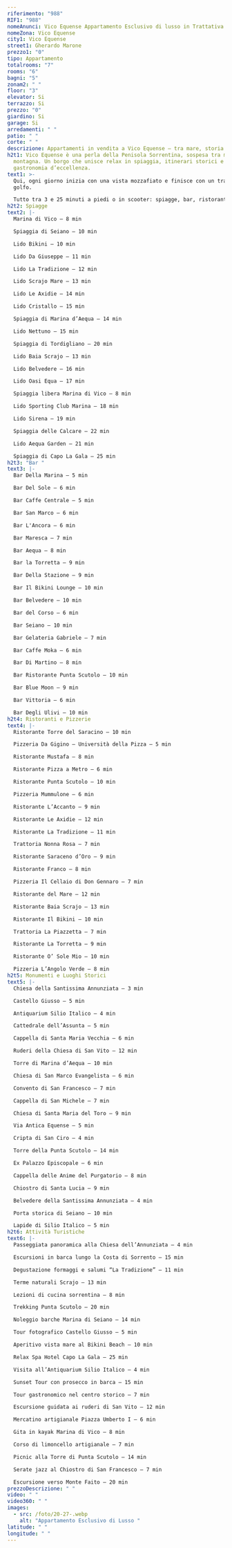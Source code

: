 ```yaml
---
riferimento: "988"
RIF1: "988"
nomeAnunci: Vico Equense Appartamento Esclusivo di lusso in Trattativa
nomeZona: Vico Equense
city1: Vico Equense
street1: Gherardo Marone
prezzo1: "0"
tipo: Appartamento
totalrooms: "7"
rooms: "6"
bagni: "5"
zonam2: " "
floor: "3"
elevator: Si
terrazzo: Si
prezzo: "0"
giardino: Si
garage: Si
arredamenti: " "
patio: " "
corte: " "
descrizione: Appartamenti in vendita a Vico Equense – tra mare, storia e sapori autentici
h2t1: Vico Equense è una perla della Penisola Sorrentina, sospesa tra mare e
  montagna. Un borgo che unisce relax in spiaggia, itinerari storici e
  gastronomia d’eccellenza.
text1: >-
  Qui, ogni giorno inizia con una vista mozzafiato e finisce con un tramonto sul
  golfo.

  Tutto tra 3 e 25 minuti a piedi o in scooter: spiagge, bar, ristoranti, chiese storiche e attività per tutti i gusti.
h2t2: Spiagge
text2: |-
  Marina di Vico – 8 min

  Spiaggia di Seiano – 10 min

  Lido Bikini – 10 min

  Lido Da Giuseppe – 11 min

  Lido La Tradizione – 12 min

  Lido Scrajo Mare – 13 min

  Lido Le Axidie – 14 min

  Lido Cristallo – 15 min

  Spiaggia di Marina d’Aequa – 14 min

  Lido Nettuno – 15 min

  Spiaggia di Tordigliano – 20 min

  Lido Baia Scrajo – 13 min

  Lido Belvedere – 16 min

  Lido Oasi Equa – 17 min

  Spiaggia libera Marina di Vico – 8 min

  Lido Sporting Club Marina – 18 min

  Lido Sirena – 19 min

  Spiaggia delle Calcare – 22 min

  Lido Aequa Garden – 21 min

  Spiaggia di Capo La Gala – 25 min
h2t3: "Bar "
text3: |-
  Bar Della Marina – 5 min

  Bar Del Sole – 6 min

  Bar Caffe Centrale – 5 min

  Bar San Marco – 6 min

  Bar L'Ancora – 6 min

  Bar Maresca – 7 min

  Bar Aequa – 8 min

  Bar la Torretta – 9 min

  Bar Della Stazione – 9 min

  Bar Il Bikini Lounge – 10 min

  Bar Belvedere – 10 min

  Bar del Corso – 6 min

  Bar Seiano – 10 min

  Bar Gelateria Gabriele – 7 min

  Bar Caffe Moka – 6 min

  Bar Di Martino – 8 min

  Bar Ristorante Punta Scutolo – 10 min

  Bar Blue Moon – 9 min

  Bar Vittoria – 6 min

  Bar Degli Ulivi – 10 min
h2t4: Ristoranti e Pizzerie
text4: |-
  Ristorante Torre del Saracino – 10 min

  Pizzeria Da Gigino – Università della Pizza – 5 min

  Ristorante Mustafa – 8 min

  Ristorante Pizza a Metro – 6 min

  Ristorante Punta Scutolo – 10 min

  Pizzeria Mummulone – 6 min

  Ristorante L’Accanto – 9 min

  Ristorante Le Axidie – 12 min

  Ristorante La Tradizione – 11 min

  Trattoria Nonna Rosa – 7 min

  Ristorante Saraceno d’Oro – 9 min

  Ristorante Franco – 8 min

  Pizzeria Il Cellaio di Don Gennaro – 7 min

  Ristorante del Mare – 12 min

  Ristorante Baia Scrajo – 13 min

  Ristorante Il Bikini – 10 min

  Trattoria La Piazzetta – 7 min

  Ristorante La Torretta – 9 min

  Ristorante O’ Sole Mio – 10 min

  Pizzeria L’Angolo Verde – 8 min
h2t5: Monumenti e Luoghi Storici
text5: |-
  Chiesa della Santissima Annunziata – 3 min

  Castello Giusso – 5 min

  Antiquarium Silio Italico – 4 min

  Cattedrale dell’Assunta – 5 min

  Cappella di Santa Maria Vecchia – 6 min

  Ruderi della Chiesa di San Vito – 12 min

  Torre di Marina d’Aequa – 10 min

  Chiesa di San Marco Evangelista – 6 min

  Convento di San Francesco – 7 min

  Cappella di San Michele – 7 min

  Chiesa di Santa Maria del Toro – 9 min

  Via Antica Equense – 5 min

  Cripta di San Ciro – 4 min

  Torre della Punta Scutolo – 14 min

  Ex Palazzo Episcopale – 6 min

  Cappella delle Anime del Purgatorio – 8 min

  Chiostro di Santa Lucia – 9 min

  Belvedere della Santissima Annunziata – 4 min

  Porta storica di Seiano – 10 min

  Lapide di Silio Italico – 5 min
h2t6: Attività Turistiche
text6: |-
  Passeggiata panoramica alla Chiesa dell’Annunziata – 4 min

  Escursioni in barca lungo la Costa di Sorrento – 15 min

  Degustazione formaggi e salumi “La Tradizione” – 11 min

  Terme naturali Scrajo – 13 min

  Lezioni di cucina sorrentina – 8 min

  Trekking Punta Scutolo – 20 min

  Noleggio barche Marina di Seiano – 14 min

  Tour fotografico Castello Giusso – 5 min

  Aperitivo vista mare al Bikini Beach – 10 min

  Relax Spa Hotel Capo La Gala – 25 min

  Visita all’Antiquarium Silio Italico – 4 min

  Sunset Tour con prosecco in barca – 15 min

  Tour gastronomico nel centro storico – 7 min

  Escursione guidata ai ruderi di San Vito – 12 min

  Mercatino artigianale Piazza Umberto I – 6 min

  Gita in kayak Marina di Vico – 8 min

  Corso di limoncello artigianale – 7 min

  Picnic alla Torre di Punta Scutolo – 14 min

  Serate jazz al Chiostro di San Francesco – 7 min

  Escursione verso Monte Faito – 20 min
prezzoDescrizione: " "
video: " "
video360: " "
images:
  - src: /foto/20-27-.webp
    alt: "Appartamento Esclusivo di Lusso "
latitude: " "
longitude: " "
---
```

